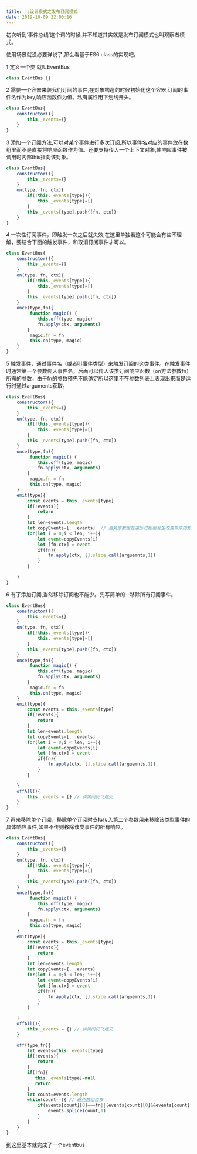 ```yaml
---
title: js设计模式之发布订阅模式
date: 2019-10-09 22:00:16
---
```


初次听到‘事件总线’这个词的时候,并不知道其实就是发布订阅模式也叫观察者模式。

使用场景就没必要详说了,那么看基于ES6 class的实现吧。

1 定义一个类 就叫EventBus

```js
class EventBus {}
```

2 需要一个容器来装我们订阅的事件,在对象构造的时候初始化这个容器,订阅的事件名作为key,响应函数作为值。私有属性用下划线开头。

```js
class EventBus{
    constructor(){
        this._events={}
    }
}
```

3 添加一个订阅方法,可以对某个事件进行多次订阅,所以事件名对应的事件放在数组里而不是直接将响应函数作为值。还要支持传入一个上下文对象,使响应事件被调用时内部this指向该对象。

```js
class EventBus{
    constructor(){
        this._events={}
    }
    on(type, fn, ctx){
        if(!this._events[type]){
            this._events[type]=[]
        }
        this._events[type].push([fn, ctx])
    }
}
```

4 一次性订阅事件，即触发一次之后就失效,在这里单独看这个可能会有些不理解，要结合下面的触发事件，和取消订阅事件才可以。

```js
class EventBus{
    constructor(){
        this._events={}
    }
    on(type, fn, ctx){
        if(!this._events[type]){
            this._events[type]=[]
        }
        this._events[type].push([fn, ctx])
    }
    once(type,fn){
         function magic() {
            this.off(type, magic)
            fn.apply(ctx, arguments)
        }
         magic.fn = fn
         this.on(type, magic)
    }
}
```


5 触发事件，通过事件名（或者叫事件类型）来触发订阅的这类事件。在触发事件时通常第一个参数传入事件名，后面可以传入该类订阅响应函数（on方法参数fn）所需的参数，由于fn的参数预先不能确定所以这里不在参数列表上表现出来而是运行时通过arguments获取。

```js
class EventBus{
    constructor(){
        this._events={}
    }
    on(type, fn, ctx){
        if(!this._events[type]){
            this._events[type]=[]
        }
        this._events[type].push([fn, ctx])
    }
    once(type,fn){
         function magic() {
            this.off(type, magic)
            fn.apply(ctx, arguments)
        }
         magic.fn = fn
         this.on(type, magic)
    }
    emit(type){
        const events = this._events[type]
        if(!events){
            return
        }
        let len=events.length
        let copyEvents=[...events]  // 避免原数组在遍历过程层发生改变带来的影响
        for(let i = 0;i < len; i++){
            let event=copyEvents[i]
            let [fn,ctx] = event
            if(fn){
                fn.apply(ctx, [].slice.call(arguemnts,1))
            }
        }

    }
}
```

6 有了添加订阅,当然移除订阅也不能少。先写简单的--移除所有订阅事件。

```js
class EventBus{
    constructor(){
        this._events={}
    }
    on(type, fn, ctx){
        if(!this._events[type]){
            this._events[type]=[]
        }
        this._events[type].push([fn, ctx])
    }
    once(type,fn){
         function magic() {
            this.off(type, magic)
            fn.apply(ctx, arguments)
        }
         magic.fn = fn
         this.on(type, magic)
    }
    emit(type){
        const events = this._events[type]
        if(!events){
            return
        }
        let len=events.length
        let copyEvents=[...events] 
        for(let i = 0;i < len; i++){
            let event=copyEvents[i]
            let [fn,ctx] = event
            if(fn){
                fn.apply(ctx, [].slice.call(arguemnts,1))
            }
        }

    }
    offAll(){
        this._events = {} // 谈笑间灰飞烟灭
    }
}
```

7 再来移除单个订阅，移除单个订阅时支持传入第二个参数用来移除该类型事件的具体响应事件,如果不传则移除该类事件的所有响应。


```js
class EventBus{
    constructor(){
        this._events={}
    }
    on(type, fn, ctx){
        if(!this._events[type]){
            this._events[type]=[]
        }
        this._events[type].push([fn, ctx])
    }
    once(type,fn){
         function magic() {
            this.off(type, magic)
            fn.apply(ctx, arguments)
        }
         magic.fn = fn
         this.on(type, magic)
    }
    emit(type){
        const events = this._events[type]
        if(!events){
            return
        }
        let len=events.length
        let copyEvents=[...events] 
        for(let i = 0;i < len; i++){
            let event=copyEvents[i]
            let [fn,ctx] = event
            if(fn){
                fn.apply(ctx, [].slice.call(arguemnts,1))
            }
        }

    }
    offAll(){
        this._events = {} // 谈笑间灰飞烟灭
    }

    off(type,fn){
        let events=this._events[type]
        if(!events){
            return
        }
        if(!fn){
           this._events[type]=null
           return  
        }
        let count=events.length
        while(count--){ // 避免数组位移
            if(events[count][0]===fn||(events[count][0]&&events[count][0].fn===fn)){ 
                events.splice(count,1)
            }
        }
    }
}
```

到这里基本就完成了一个eventbus






